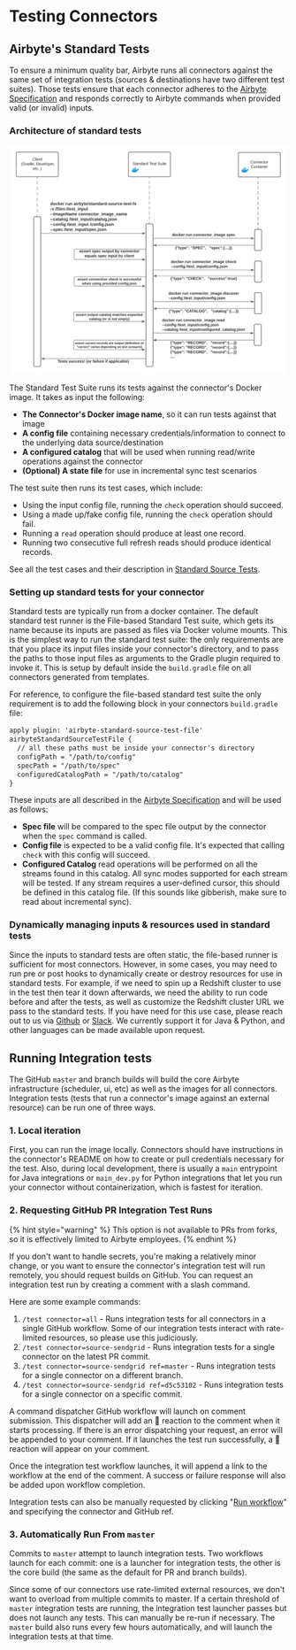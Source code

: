 # Testing Connectors

## Airbyte's Standard Tests

To ensure a minimum quality bar, Airbyte runs all connectors against the same set of integration tests \(sources & destinations have two different test suites\). Those tests ensure that each connector adheres to the [Airbyte Specification](../../architecture/airbyte-specification.md) and responds correctly to Airbyte commands when provided valid \(or invalid\) inputs.

### Architecture of standard tests

![Standard test sequence diagram](../../.gitbook/assets/standard_tests_sequence1.png)

The Standard Test Suite runs its tests against the connector's Docker image. It takes as input the following:

* **The Connector's Docker image name**, so it can run tests against that image
* **A config file** containing necessary credentials/information to connect to the underlying data source/destination
* **A configured catalog** that will be used when running read/write operations against the connector
* **\(Optional\) A state file** for use in incremental sync test scenarios

The test suite then runs its test cases, which include:

* Using the input config file, running the `check` operation should succeed. 
* Using a made up/fake config file, running the `check` operation should fail. 
* Running a `read` operation should produce at least one record. 
* Running two consecutive full refresh reads should produce identical records. 

See all the test cases and their description in [Standard Source Tests](standard-source-tests.md).

### Setting up standard tests for your connector

Standard tests are typically run from a docker container. The default standard test runner is the File-based Standard Test suite, which gets its name because its inputs are passed as files via Docker volume mounts. This is the simplest way to run the standard test suite: the only requirements are that you place its input files inside your connector's directory, and to pass the paths to those input files as arguments to the Gradle plugin required to invoke it. This is setup by default inside the `build.gradle` file on all connectors generated from templates.

For reference, to configure the file-based standard test suite the only requirement is to add the following block in your connectors `build.gradle` file:

```text
apply plugin: 'airbyte-standard-source-test-file'
airbyteStandardSourceTestFile { 
  // all these paths must be inside your connector's directory
  configPath = "/path/to/config"
  specPath = "/path/to/spec"
  configuredCatalogPath = "/path/to/catalog"
}
```

These inputs are all described in the [Airbyte Specification](../../architecture/airbyte-specification.md) and will be used as follows:

* **Spec file** will be compared to the spec file output by the connector when the `spec` command is called. 
* **Config file** is expected to be a valid config file. It's expected that calling `check` with this config will succeed. 
* **Configured Catalog** read operations will be performed on all the streams found in this catalog. All sync modes supported for each stream will be tested. If any stream requires a user-defined cursor, this should be defined in this catalog file. \(If this sounds like gibberish, make sure to read about incremental sync\). 

### Dynamically managing inputs & resources used in standard tests

Since the inputs to standard tests are often static, the file-based runner is sufficient for most connectors. However, in some cases, you may need to run pre or post hooks to dynamically create or destroy resources for use in standard tests. For example, if we need to spin up a Redshift cluster to use in the test then tear it down afterwards, we need the ability to run code before and after the tests, as well as customize the Redshift cluster URL we pass to the standard tests. If you have need for this use case, please reach out to us via [Github](https://github.com/airbytehq/airbyte) or [Slack](https://slack.airbyte.io). We currently support it for Java & Python, and other languages can be made available upon request.

## Running Integration tests

The GitHub `master` and branch builds will build the core Airbyte infrastructure \(scheduler, ui, etc\) as well as the images for all connectors. Integration tests \(tests that run a connector's image against an external resource\) can be run one of three ways.

### 1. Local iteration

First, you can run the image locally. Connectors should have instructions in the connector's README on how to create or pull credentials necessary for the test. Also, during local development, there is usually a `main` entrypoint for Java integrations or `main_dev.py` for Python integrations that let you run your connector without containerization, which is fastest for iteration.

### 2. Requesting GitHub PR Integration Test Runs

{% hint style="warning" %}
This option is not available to PRs from forks, so it is effectively limited to Airbyte employees.
{% endhint %}

If you don't want to handle secrets, you're making a relatively minor change, or you want to ensure the connector's integration test will run remotely, you should request builds on GitHub. You can request an integration test run by creating a comment with a slash command.

Here are some example commands:

1. `/test connector=all` - Runs integration tests for all connectors in a single GitHub workflow. Some of our integration tests interact with rate-limited resources, so please use this judiciously.
2. `/test connector=source-sendgrid` - Runs integration tests for a single connector on the latest PR commit.
3. `/test connector=source-sendgrid ref=master` - Runs integration tests for a single connector on a different branch. 
4. `/test connector=source-sendgrid ref=d5c53102` - Runs integration tests for a single connector on a specific commit.

A command dispatcher GitHub workflow will launch on comment submission. This dispatcher will add an :eyes: reaction to the comment when it starts processing. If there is an error dispatching your request, an error will be appended to your comment. If it launches the test run successfully, a :rocket: reaction will appear on your comment.

Once the integration test workflow launches, it will append a link to the workflow at the end of the comment. A success or failure response will also be added upon workflow completion.

Integration tests can also be manually requested by clicking "[Run workflow](https://github.com/airbytehq/airbyte/actions?query=workflow%3Aintegration-test)" and specifying the connector and GitHub ref.

### 3. Automatically Run From `master`

Commits to `master` attempt to launch integration tests. Two workflows launch for each commit: one is a launcher for integration tests, the other is the core build \(the same as the default for PR and branch builds\).

Since some of our connectors use rate-limited external resources, we don't want to overload from multiple commits to master. If a certain threshold of `master` integration tests are running, the integration test launcher passes but does not launch any tests. This can manually be re-run if necessary. The `master` build also runs every few hours automatically, and will launch the integration tests at that time.
